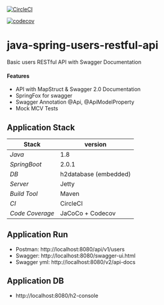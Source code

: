 
[![CircleCI](https://circleci.com/gh/Ithar/java-spring-users-restful-api.svg?style=svg)](https://circleci.com/gh/Ithar/java-spring-users-restful-api)

[![codecov](https://codecov.io/gh/Ithar/java-spring-users-restful-api/branch/master/graph/badge.svg)](https://codecov.io/gh/Ithar/java-spring-users-restful-api)

# java-spring-users-restful-api
Basic users RESTful API with Swagger Documentation

#### Features 
- API with MapStruct & Swagger 2.0 Documentation  
- SpringFox for swagger
- Swagger Annotation @Api, @ApiModelProperty
- Mock MCV Tests

## 

## Application Stack

Stack  | version |
--- | --- |  
*Java* | 1.8 
*SpringBoot* | 2.0.1 
*DB* | h2database (embedded)
*Server* | Jetty
*Build Tool* | Maven
*CI* | CircleCI
*Code Coverage* | JaCoCo + Codecov

## Application Run
- Postman: http://localhost:8080/api/v1/users
- Swagger: http://localhost:8080/swagger-ui.html
- Swagger yml: http://localhost:8080/v2/api-docs
 
## Application DB
- http://localhost:8080/h2-console
